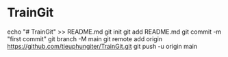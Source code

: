 # TrainGit
echo "# TrainGit" >> README.md
git init
git add README.md
git commit -m "first commit"
git branch -M main
git remote add origin https://github.com/tieuphungiter/TrainGit.git
git push -u origin main
